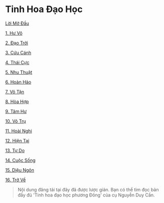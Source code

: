 # Tinh Hoa Đạo Học

[Lời Mở Đầu](https://github.com/thaicuc/tinh-hoa-dao-hoc/blob/master/00-gioi-thieu.md)

[1. Hư Vô](https://github.com/thaicuc/tinh-hoa-dao-hoc/blob/master/01-hu-vo.md)

[2. Đạo Trời](https://github.com/thaicuc/tinh-hoa-dao-hoc/blob/master/02-dao-troi.md)

[3. Cứu Cánh](https://github.com/thaicuc/tinh-hoa-dao-hoc/blob/master/03-cuu-canh.md)

[4. Thái Cực](https://github.com/thaicuc/tinh-hoa-dao-hoc/blob/master/04-thai-cuc.md)

[5. Nhu Thuật](https://github.com/thaicuc/tinh-hoa-dao-hoc/blob/master/05-nhu-thuat.md)

[6. Hoàn Hảo](https://github.com/thaicuc/tinh-hoa-dao-hoc/blob/master/06-hoan-hao.md)

[7. Vô Tận](https://github.com/thaicuc/tinh-hoa-dao-hoc/blob/master/07-vo-tan.md)

[8. Hòa Hợp](https://github.com/thaicuc/tinh-hoa-dao-hoc/blob/master/08-hoa-hop.md)

[9. Tâm Hư](https://github.com/thaicuc/tinh-hoa-dao-hoc/blob/master/09-tam-hu.md)

[10. Vô Trụ](https://github.com/thaicuc/tinh-hoa-dao-hoc/blob/master/10-vo-tru.md)

[11. Hoài Nghi](https://github.com/thaicuc/tinh-hoa-dao-hoc/blob/master/11-hoai-nghi.md)

[12. Hiện Tại](https://github.com/thaicuc/tinh-hoa-dao-hoc/blob/master/12-hien-tai.md)

[13. Tự Do](https://github.com/thaicuc/tinh-hoa-dao-hoc/blob/master/13-tu-do.md)

[14. Cuộc Sống](https://github.com/thaicuc/tinh-hoa-dao-hoc/blob/master/14-cuoc-song.md)

[15. Diệu Ngôn](https://github.com/thaicuc/tinh-hoa-dao-hoc/blob/master/15-dieu-ngon.md)

[16. Trở Về](https://github.com/thaicuc/tinh-hoa-dao-hoc/blob/master/16-tro-ve.md)

> Nội dung đăng tải tại đây đã được lược giản. Bạn có thể tìm đọc bản đầy đủ
> 'Tinh hoa đạo học phương Đông' của cụ Nguyễn Duy Cần.

